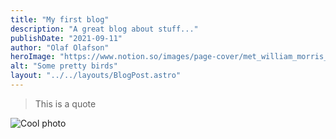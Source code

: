 ```yaml
---
title: "My first blog"
description: "A great blog about stuff..."
publishDate: "2021-09-11"
author: "Olaf Olafson"
heroImage: "https://www.notion.so/images/page-cover/met_william_morris_1878.jpg"
alt: "Some pretty birds"
layout: "../../layouts/BlogPost.astro"
---
```




> This is a quote 




![Cool photo](https://s3.us-west-2.amazonaws.com/secure.notion-static.com/edf4fc2a-154e-4209-82e7-93b0851a9897/lite.png?X-Amz-Algorithm=AWS4-HMAC-SHA256&X-Amz-Credential=AKIAT73L2G45O3KS52Y5%2F20210913%2Fus-west-2%2Fs3%2Faws4_request&X-Amz-Date=20210913T073830Z&X-Amz-Expires=3600&X-Amz-Signature=3c7add1697579f3d9716864060c4150b8d54ed3a16cd48dee12c0c9905fea153&X-Amz-SignedHeaders=host "Cool photo")



